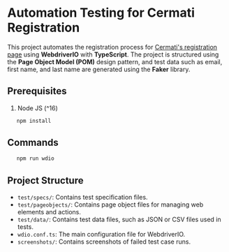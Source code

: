 # Automation Testing for Cermati Registration

This project automates the registration process for [Cermati's registration page](https://www.cermati.com/gabung) using **WebdriverIO** with **TypeScript**. The project is structured using the **Page Object Model (POM)** design pattern, and test data such as email, first name, and last name are generated using the **Faker** library.

## Prerequisites

1. Node JS (^16)

```bash
   npm install
```

## Commands

```bash
   npm run wdio
```

## Project Structure

- `test/specs/`: Contains test specification files.
- `test/pageobjects/`: Contains page object files for managing web elements and actions.
- `test/data/`: Contains test data files, such as JSON or CSV files used in tests.
- `wdio.conf.ts`: The main configuration file for WebdriverIO.
- `screenshots/`: Contains screenshots of failed test case runs.
